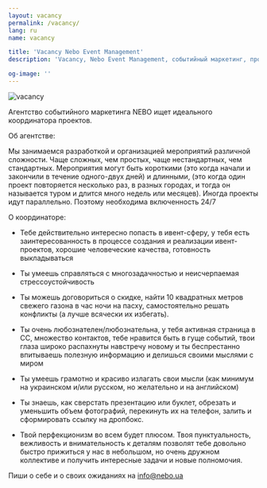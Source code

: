 ```yaml
---
layout: vacancy
permalink: /vacancy/
lang: ru
name: vacancy

title: 'Vacancy Nebo Event Management'
description: 'Vacancy, Nebo Event Management, событийный маркетинг, проведение ивентов'

og-image: ''
---
```


<img class="vacancy__img" src="{{ site.baseurl }}/assets/img/vacancy/vacancy-01.jpg" alt="vacancy">

Агентство событийного маркетинга NEBO ищет идеального координатора проектов.

Об агентстве:

Мы занимаемся разработкой и организацией мероприятий различной сложности. Чаще сложных, чем простых, чаще нестандартных, чем стандартных. Мероприятия могут быть короткими (это когда начали и закончили в течение одного-двух дней) и длинными, (это когда один проект повторяется несколько раз, в разных городах, и тогда он называется туром и длится много недель или месяцев). Иногда проекты идут параллельно. Поэтому необходима включенность 24/7

О координаторе:

- Тебе действительно интересно попасть в ивент-сферу, у тебя есть заинтересованность в процессе создания и реализации ивент-проектов, хорошие человеческие качества, готовность выкладываться

- Ты умеешь справляться с многозадачностью и неисчерпаемая стрессоустойчивость

- Ты можешь договориться о скидке, найти 10 квадратных метров свежего газона в час ночи на пасху, самостоятельно решать конфликты (а лучше всячески их избегать).

- Ты очень любознателен/любознательна, у тебя активная страница в СС, множество контактов, тебе нравится быть в гуще событий, твои глаза широко распахнуты навстречу новому и ты беспрестанно впитываешь полезную информацию и делишься своими мыслями с миром

- Ты умеешь грамотно и красиво излагать свои мысли (как минимум на украинском и/или русском, но желательно и на английском)

- Ты знаешь, как сверстать презентацию или буклет, обрезать и уменьшить объем фотографий, перекинуть их на телефон, залить и сформировать ссылку на дропбокс.

- Твой перфекционизм во всем будет плюсом. Твоя пунктуальность, вежливость и внимательность к деталям позволят тебе довольно быстро прижиться у нас в небольшом, но очень дружном коллективе и получить интересные задачи и новые полномочия.

Пиши о себе и о своих ожиданиях на info@nebo.ua
